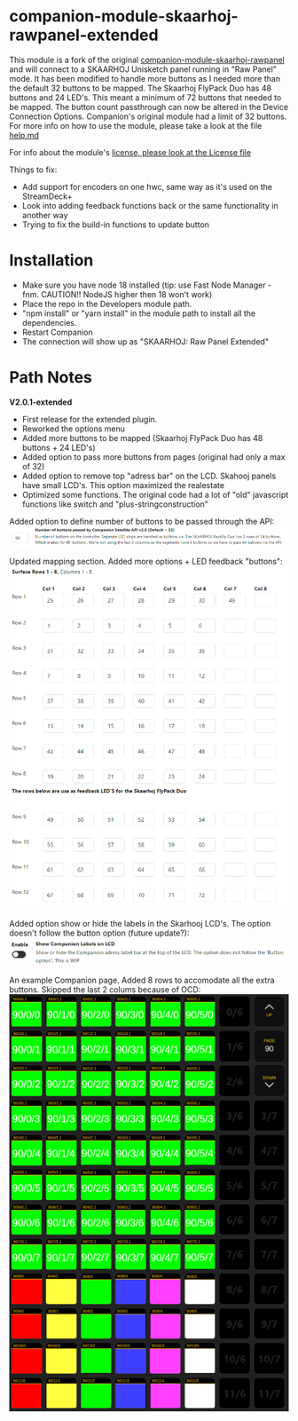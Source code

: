 # companion-module-skaarhoj-rawpanel-extended

This module is a fork of the original [companion-module-skaarhoj-rawpanel](https://github.com/bitfocus/companion-module-skaarhoj-rawpanel/) and will connect to a SKAARHOJ Unisketch panel running in "Raw Panel" mode.
It has been modified to handle more buttons as I needed more than the default 32 buttons to be mapped.
The Skaarhoj FlyPack Duo has 48 buttons and 24 LED's. This meant a minimum of 72 buttons that needed to be mapped.
The button count passthrough can now be altered in the Device Connection Options.
Companion's original module had a limit of 32 buttons.
For more info on how to use the module, please take a look at the file [help.md](https://github.com/bitfocus/companion-module-skaarhoj-rawpanel/blob/main/HELP.md)

For info about the module's [license, please look at the License file](https://github.com/bitfocus/companion-module-skaarhoj-rawpanel/blob/main/LICENSE)

Things to fix:
 - Add support for encoders on one hwc, same way as it's used on the StreamDeck+
 - Look into adding feedback functions back or the same functionality in another way
 - Trying to fix the build-in functions to update button 

# Installation
 - Make sure you have node 18 installed (tip: use Fast Node Manager - fnm. CAUTION!! NodeJS higher then 18 won't work)
 - Place the repo in the Developers module path.
 - "npm install" or "yarn install" in the module path to install all the dependencies.
 - Restart Companion
 - The connection will show up as "SKAARHOJ: Raw Panel Extended"

# Path Notes

**V2.0.1-extended**
 - First release for the extended plugin.
 - Reworked the options menu
 - Added more buttons to be mapped (Skaarhoj FlyPack Duo has 48 buttons + 24 LED's)
 - Added option to pass more buttons from pages (original had only a max of 32)
 - Added option to remove top "adress bar" on the LCD. Skahooj panels have small LCD's. This option maximized the realestate
 - Optimized some functions. The original code had a lot of "old" javascript functions like switch and "plus-stringconstruction"


 Added option to define number of buttons to be passed through the API:
 ![Button Passthrough Count](companion/Images/rawpanel-extended-buttoncount.png?raw=true 'Button Passthrough Count')

 Updated mapping section. Added more options + LED feedback "buttons":
 ![Updated Mapping Section](companion/Images/rawpanel-extended-buttonmapping.png?raw=true 'Updated Mapping Section')

 Added option show or hide the labels in the Skarhooj LCD's. The option doesn't follow the button option (future update?):
 ![Show or hide labels](companion/Images/rawpanel-extended-showlabels.png?raw=true 'Show or hide labels')

 An example Companion page. Added 8 rows to accomodate all the extra buttons. Skipped the last 2 colums because of OCD:
 ![Example Companion Page](companion/Images/rawpanel-extended-companionpage.png?raw=true 'Example Companion Page')